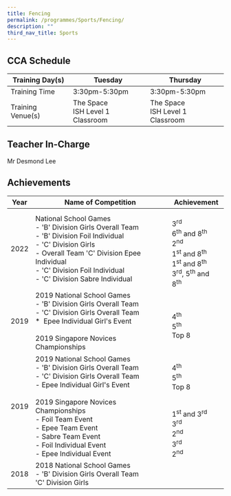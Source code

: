 ```yaml
---
title: Fencing
permalink: /programmes/Sports/Fencing/
description: ""
third_nav_title: Sports
---
```

CCA Schedule
------------


| Training Day(s)  | Tuesday  | Thursday 
| -------- | -------- | -------- | 
| Training Time     | 3:30pm-5:30pm     | 3:30pm-5:30pm     |
| Training Venue(s) | The Space <br> ISH Level 1 Classroom | The Space <br> ISH Level 1 Classroom



Teacher In-Charge
-----------------

Mr Desmond Lee

Achievements
------------


| Year | Name of Competition | Achievement  |
| -------- | -------- | -------- |
| 2022     | National School Games <br> - 'B' Division Girls Overall Team  <br>- 'B' Division Foil Individual <br> - 'C' Division Girls<br> - Overall Team   'C' Division Epee Individual <br>- 'C' Division Foil Individual<br> -  'C' Division Sabre Individual     | <br>3<sup>rd</sup><br>6<sup>th</sup> and 8<sup>th</sup> <br>2<sup>nd</sup><br>1<sup>st</sup> and 8<sup>th</sup><br>1<sup>st</sup> and 8<sup>th</sup><br>3<sup>rd</sup>, 5<sup>th</sup> and 8<sup>th</sup> |
| 2019 | 2019 National School Games<br> - 'B' Division Girls Overall Team <br> - 'C' Division Girls Overall Team <br> *    Epee Individual Girl's Event <br> <br> 2019 Singapore Novices Championships <br>   | <br>4<sup>th</sup><br>5<sup>th</sup><br>Top 8
| 2019 | 2019 National School Games<br> - 'B' Division Girls Overall Team <br> - 'C' Division Girls Overall Team <br> - Epee Individual Girl's Event <br> <br> 2019 Singapore Novices Championships <br> - Foil Team Event <br> - Epee Team Event  <br> - Sabre Team Event <br> - Foil Individual Event <br> - Epee Individual Event  | <br>4<sup>th</sup><br>5<sup>th</sup><br>Top 8 <br> <br><br> 1<sup>st</sup> and 3<sup>rd</sup><br>3<sup>rd</sup><br>2<sup>nd</sup><br>3<sup>rd</sup><br>2<sup>nd</sup> |
| 2018 | 2018 National School Games <br> - 'B' Division Girls Overall Team <br> 'C' Division Girls  |